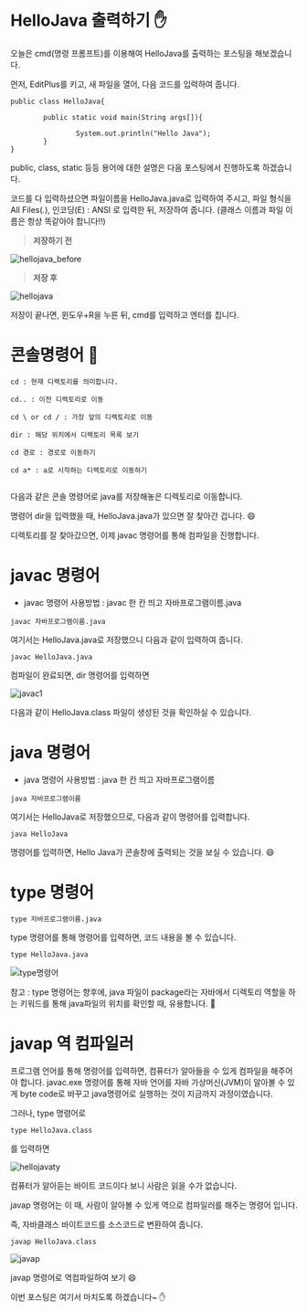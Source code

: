 # HelloJava 출력하기 ✋

오늘은 cmd(명령 프롬프트)를 이용해여 HelloJava를 출력하는 포스팅을 해보겠습니다.

먼저, EditPlus를 키고, 새 파일을 열어, 다음 코드를 입력하여 줍니다.

```
public class HelloJava{

        public static void main(String args[]){

                System.out.println("Hello Java");
        }
}

```

public, class, static 등등 용어에 대한 설명은 다음 포스팅에서 진행하도록 하겠습니다.

코드를 다 입력하셨으면 파일이름을 HelloJava.java로 입력하여 주시고, 파일 형식을 All Files(*.*), 인코딩(E) : ANSI 로 
입력한 뒤, 저장하여 줍니다. (클래스 이름과 파일 이름은 항상 똑같아야 합니다!!)

> **저장하기 전**

![hellojava_before](https://user-images.githubusercontent.com/81727895/151670375-15576008-9ae9-467b-a5e9-abb30b8444af.JPG)

> **저장 후**

![hellojava](https://user-images.githubusercontent.com/81727895/151670341-8b6b82c8-afa7-4db6-923b-b11f17ae86d5.JPG)


저장이 끝나면, 윈도우+R을 누른 뒤, cmd를 입력하고 엔터를 칩니다. 

# 콘솔명령어 🔲

```
cd : 현재 디렉토리를 의미합니다.

cd.. : 이전 디렉토리로 이동 

cd \ or cd / : 가장 앞의 디렉토리로 이동

dir : 해당 위치에서 디렉토리 목록 보기

cd 경로 : 경로로 이동하기

cd a* : a로 시작하는 디렉토리로 이동하기


```

다음과 같은 콘솔 명령어로 java를 저장해놓은 디렉토리로 이동합니다.

명령어 dir을 입력했을 때, HelloJava.java가 있으면 잘 찾아간 겁니다. 😄

디렉토리를 잘 찾아갔으면, 이제 javac 명령어를 통해 컴파일을 진행합니다.


# javac  명령어

- javac 명령어 사용방법 : javac 한 칸 띄고 자바프로그램이름.java

```
javac 자바프로그램이름.java
```

여기서는 HelloJava.java로 저장했으니 다음과 같이 입력하여 줍니다.

```
javac HelloJava.java
```

컴파일이 완료되면, dir 명령어를 입력하면

![javac1](https://user-images.githubusercontent.com/81727895/151670780-de062392-10d8-4f3a-a468-b80abd0e18b8.JPG)

다음과 같이 HelloJava.class 파일이 생성된 것을 확인하실 수 있습니다.


# java  명령어

- java 명령어 사용방법 : java 한 칸 띄고 자바프로그램이름

```
java 자바프로그램이름
```

여기서는 HelloJava로 저장했으므로, 다음과 같이 명령어를 입력합니다.

```
java HelloJava
```

명령어를 입력하면, Hello Java가 콘솔창에 출력되는 것을 보실 수 있습니다. 😄

# type 명령어

```
type 자바프로그램이름.java
```

type 명령어를 통해 명령어를 입력하면, 코드 내용을 볼 수 있습니다.


```
type HelloJava.java
```

![type명령어](https://user-images.githubusercontent.com/81727895/151671344-476754c4-f75b-414e-9dfc-4fa7cc68ec74.JPG)

참고 : type 명령어는 향후에, java 파일이 package라는 자바에서 디렉토리 역할을 하는 키워드를 통해 java파일의 위치를 확인할 때, 유용합니다. 🙂



# javap 역 컴파일러 

프로그램 언어를 통해 명령어를 입력하면, 컴퓨터가 알아들을 수 있게 컴파일을 해주어야 합니다.
javac.exe 명령어를 통해 자바 언어를 자바 가상머신(JVM)이 알아볼 수 있게 byte code로 바꾸고 java명령어로 실행하는 것이 지금까지 과정이였습니다.

그러나, type 명령어로 

```
type HelloJava.class
```

를 입력하면 

![hellojavaty](https://user-images.githubusercontent.com/81727895/151671110-4ddd3c89-9bc2-4a93-9994-6ca26a25e318.JPG)

컴퓨터가 알아듣는 바이트 코드이다 보니 사람은 읽을 수가 없습니다.

javap 명령어는 이 때, 사람이 알아볼 수 있게 역으로 컴파일러를 해주는 명령어 입니다.

즉, 자바클래스 바이트코드를 소스코드로 변환하여 줍니다.

```
javap HelloJava.class
```

![javap](https://user-images.githubusercontent.com/81727895/151671177-1e885958-1c73-4b32-b7a9-0d18588a9f5f.JPG)

javap 명령어로 역컴파일하여 보기 😄

이번 포스팅은 여기서 마치도록 하겠습니다~ ✋

